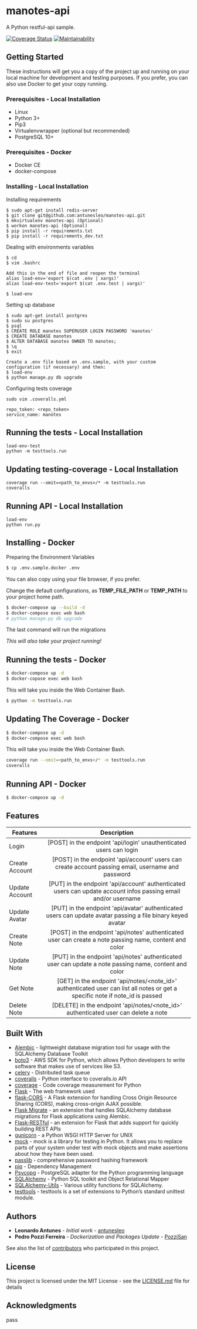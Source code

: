 # manotes-api

A Python restful-api sample.

[![Coverage Status](https://coveralls.io/repos/github/antunesleo/manotes-api/badge.svg?branch=master)](https://coveralls.io/github/antunesleo/manotes-api?branch=master)
[![Maintainability](https://api.codeclimate.com/v1/badges/42b0f620dec82226efb2/maintainability)](https://codeclimate.com/github/antunesleo/manotes-api/maintainability)
## Getting Started

These instructions will get you a copy of the project up and running on your local machine for development and testing purposes.
If you prefer, you can also use Docker to get your copy running.

### Prerequisites - Local Installation

* Linux
* Python 3+
* Pip3
* Virtualenvwrapper (optional but recommended)
* PostgreSQL 10+ 

### Prerequisites - Docker

* Docker CE
* docker-compose

### Installing - Local Installation

Installing requirements
```
$ sudo apt-get install redis-server
$ git clone git@github.com:antunesleo/manotes-api.git
$ mkvirtualenv manotes-api (Optional)
$ workon manotes-api (Optional)
$ pip install -r requirements.txt
$ pip install -r requirements_dev.txt
```
Dealing with environments variables

```
$ cd
$ vim .bashrc

Add this in the end of file and reopen the terminal
alias load-env='export $(cat .env | xargs)'
alias load-env-test='export $(cat .env.test | xargs)'

$ load-env
```

Setting up database
```
$ sudo apt-get install postgres
$ sudo su postgres
$ psql
$ CREATE ROLE manotes SUPERUSER LOGIN PASSWORD 'manotes'
$ CREATE DATABASE manotes
$ ALTER DATABASE manotes OWNER TO manotes;
$ \q
$ exit

Create a .env file based on .env.sample, with your custom configuration (if necessary) and then:
$ load-env
$ python manage.py db upgrade

```

Configuring tests coverage
```
sudo vim .coveralls.yml

repo_token: <repo_token>
service_name: manotes
```

## Running the tests - Local Installation
```
load-env-test
python -m testtools.run
```

## Updating testing-coverage - Local Installation
```
coverage run --omit=<path_to_envs>/* -m testtools.run
coveralls
```

## Running API - Local Installation
```
load-env
python run.py
```

## Installing - Docker

Preparing the Environment Variables

```bash
$ cp .env.sample.docker .env
```

You can also copy using your file browser, if you prefer.

Change the default configurations, as **TEMP_FILE_PATH** or **TEMP_PATH** to your project home path.

```bash
$ docker-compose up --build -d
$ docker-compose exec web bash
# python manage.py db upgrade
```

The last command will run the migrations

*This will also take your project running!*

## Running the tests - Docker

```bash
$ docker-compose up -d
$ docker-copose exec web bash
```

This will take you inside the Web Container Bash.

```bash
$ python -m testtools.run
```

## Updating The Coverage - Docker
```bash
$ docker-compose up -d
$ docker-compose exec web bash
```

This will take you inside the Web Container Bash.

```bash
coverage run --omit=<path_to_envs>/* -m testtools.run
coveralls
```

## Running API - Docker
```bash
$ docker-compose up -d
```

## Features
| Features        | Description   |
| -------------   |:-------------:| 
| Login | [POST] in the endpoint 'api/login' unauthenticated users can login |
| Create Account  | [POST] in the endpoint 'api/account' users can create account passing email, username and password| 
| Update Account  | [PUT] in the endpoint 'api/account' authenticated users can update account infos passing email and/or username| 
| Update Avatar   | [PUT] in the endpoint 'api/avatar' authenticated users can update avatar passing a file binary keyed avatar
| Create Note     | [POST] in the endpoint 'api/notes' authenticated user can create a note passing name, content and color |
| Update Note     | [PUT] in the endpoint 'api/notes' authenticated user can update a note passing name, content and color |
| Get Note        | [GET] in the endpoint 'api/notes/<note_id>' authenticated user can list all notes or get a specific note if note_id is passed |
| Delete Note     | [DELETE] in the endpoint 'api/notes/<note_id>' authenticated user can delete a note |


## Built With

* [Alembic](http://alembic.zzzcomputing.com/en/latest/) - lightweight database migration tool for usage with the SQLAlchemy Database Toolkit
* [boto3](https://pypi.org/project/boto3/) - AWS SDK for Python, which allows Python developers to write software that makes use of services like S3.
* [celery](https://pypi.org/project/celery/) - Distributed task queue
* [coveralls](https://pypi.org/project/python-coveralls/) - Python interface to coveralls.io API
* [coverage](https://pypi.org/project/coverage/) - Code coverage measurement for Python
* [Flask](http://flask.pocoo.org/) - The web framework used
* [flask-CORS](https://flask-cors.readthedocs.io/en/latest/) - A Flask extension for handling Cross Origin Resource Sharing (CORS), making cross-origin AJAX possible.
* [Flask Migrate](https://flask-migrate.readthedocs.io/en/latest/) - an extension that handles SQLAlchemy database migrations for Flask applications using Alembic.
* [Flask-RESTful](https://flask-restful.readthedocs.io/en/latest/) - an extension for Flask that adds support for quickly building REST APIs
* [gunicorn](https://pypi.org/search/?q=gunicorn) - a Python WSGI HTTP Server for UNIX
* [mock](https://pypi.org/project/mock/) - mock is a library for testing in Python. It allows you to replace parts of your system under test with mock objects and make assertions about how they have been used.
* [passlib](https://pypi.org/project/passlib/) - comprehensive password hashing framework
* [pip](https://pypi.org/project/pip/) - Dependency Management
* [Psycopg](http://initd.org/psycopg/) - PostgreSQL adapter for the Python programming language
* [SQLAlchemy](https://www.sqlalchemy.org/) - Python SQL toolkit and Object Relational Mapper
* [SQLAlchemy-Utils](https://pypi.org/project/SQLAlchemy-Utils/) - Various utility functions for SQLAlchemy.
* [testtools](http://testtools.readthedocs.io/en/latest/for-test-authors.html) - testtools is a set of extensions to Python’s standard unittest module.

## Authors

* **Leonardo Antunes** - *Initial work* - [antunesleo](https://github.com/antunesleo)
* **Pedro Pozzi Ferreira** - *Dockerization and Packages Update* - [PozziSan](https://github.com/PozziSan)


See also the list of [contributors](https://github.com/your/project/contributors) who participated in this project.

## License

This project is licensed under the MIT License - see the [LICENSE.md](LICENSE.md) file for details

## Acknowledgments
pass
